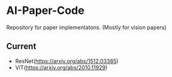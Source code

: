 # AI-Paper-Code

Repository for paper implementatons.
(Mostly for vision papers) 

## **Current**
- ResNet(https://arxiv.org/abs/1512.03385)
- ViT(https://arxiv.org/abs/2010.11929)
